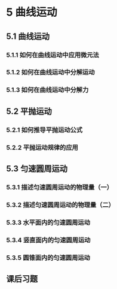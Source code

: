 # 5 曲线运动

## 5.1 曲线运动

### 5.1.1 如何在曲线运动中应用微元法

### 5.1.2 如何在曲线运动中分解运动

### 5.1.3 如何在曲线运动中分解力

## 5.2 平抛运动

### 5.2.1 如何推导平抛运动公式

### 5.2.2 平抛运动规律的应用

## 5.3 匀速圆周运动

### 5.3.1 描述匀速圆周运动的物理量（一）

### 5.3.2 描述匀速圆周运动的物理量（二）

### 5.3.3 水平面内的匀速圆周运动

### 5.3.4 竖直面内的匀速圆周运动

### 5.3.5 圆锥面内的匀速圆周运动

## 课后习题
